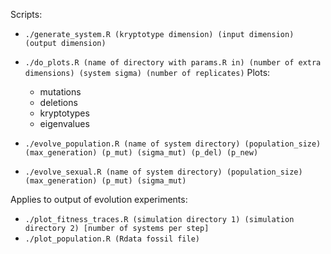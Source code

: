 Scripts:

- `./generate_system.R (kryptotype dimension) (input dimension) (output dimension)`
- `./do_plots.R (name of directory with params.R in) (number of extra dimensions) (system sigma) (number of replicates)`
    Plots:

    * mutations
    * deletions
    * kryptotypes
    * eigenvalues

- `./evolve_population.R (name of system directory) (population_size) (max_generation) (p_mut) (sigma_mut) (p_del) (p_new)`
- `./evolve_sexual.R (name of system directory) (population_size) (max_generation) (p_mut) (sigma_mut)`

Applies to output of evolution experiments:

- `./plot_fitness_traces.R (simulation directory 1) (simulation directory 2) [number of systems per step]`
- `./plot_population.R (Rdata fossil file)`
